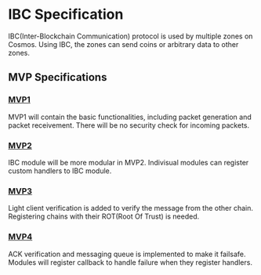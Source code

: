 # IBC Specification

IBC(Inter-Blockchain Communication) protocol is used by multiple zones on Cosmos. Using IBC, the zones can send coins or arbitrary data to other zones.

## MVP Specifications

### [MVP1](./mvp1.md)

MVP1 will contain the basic functionalities, including packet generation and packet receivement. There will be no security check for incoming packets.

### [MVP2](./mvp2.md)

IBC module will be more modular in MVP2. Indivisual modules can register custom handlers to IBC module.

### [MVP3](./mvp3.md)

Light client verification is added to verify the message from the other chain. Registering chains with their ROT(Root Of Trust) is needed.

### [MVP4](./mvp4.md)

ACK verification and messaging queue is implemented to make it failsafe. Modules will register callback to handle failure when they register handlers.
